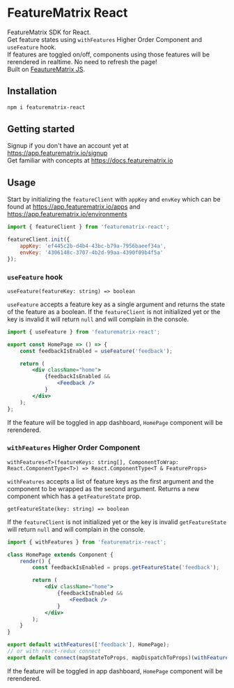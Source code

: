 # FeatureMatrix React
FeatureMatrix SDK for React.  
Get feature states using `withFeatures` Higher Order Component and `useFeature` hook.  
If features are toggled on/off, components using those features will be rerendered in realtime. No need to refresh the page!  
Built on [FeautureMatrix JS](https://github.com/featurematrix/featurematrix-js).

## Installation

```bash
npm i featurematrix-react
```

## Getting started
Signup if you don't have an account yet at https://app.featurematrix.io/signup  
Get familiar with concepts at https://docs.featurematrix.io

## Usage
Start by initializing the `featureClient` with `appKey` and `envKey` which can be found at
https://app.featurematrix.io/apps and
https://app.featurematrix.io/environments

```js
import { featureClient } from 'featurematrix-react';

featureClient.init({
    appKey: 'ef445c2b-d4b4-43bc-b79a-7956baeef34a',
    envKey: '4306148c-3707-4b2d-99aa-4390f09b4f5a'
});
```

### `useFeature` hook
`useFeature(featureKey: string) => boolean`  

`useFeature` accepts a feature key as a single argument and returns the state of the feature as a boolean. If the `featureClient` is not initialized yet or the key is invalid it will return `null` and will complain in the console.

```jsx
import { useFeature } from 'featurematrix-react';

export const HomePage => () => {
    const feedbackIsEnabled = useFeature('feedback');

    return (
        <div className="home">
            {feedbackIsEnabled &&
                <Feedback />
            }
        </div>
    );
};

```

If the feature will be toggled in app dashboard, `HomePage` component will be rerendered.

### `withFeatures` Higher Order Component
`withFeatures<T>(featureKeys: string[], ComponentToWrap: React.ComponentType<T>) => React.ComponentType<T & FeatureProps>`  

`withFeatures` accepts a list of feature keys as the first argument and the component to be wrapped as the second argument. Returns a new component which has a `getFeatureState` prop.

`getFeatureState(key: string) => boolean`

 If the `featureClient` is not initialized yet or the key is invalid `getFeatureState` will return `null` and will complain in the console.

```jsx
import { withFeatures } from 'featurematrix-react';

class HomePage extends Component {
    render() {
        const feedbackIsEnabled = props.getFeatureState('feedback');

        return (
            <div className="home">
                {feedbackIsEnabled &&
                    <Feedback />
                }
            </div>
        );
    }
}

export default withFeatures(['feedback'], HomePage);
// or with react-redux connect
export default connect(mapStateToProps, mapDispatchToProps)(withFeatures(['feedback'], HomePage));
``` 

If the feature will be toggled in app dashboard, `HomePage` component will be rerendered.